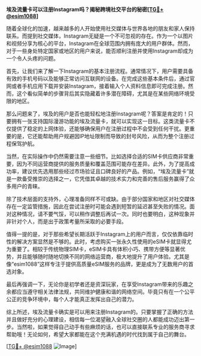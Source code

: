 **埃及流量卡可以注册Instagram吗？揭秘跨境社交平台的秘密[[TG💪+ @esim1088](https://t.me/s/esim1088)]**

随着全球化的加速，越来越多的人开始使用社交媒体与世界各地的朋友和家人保持联系。而提到社交媒体，Instagram无疑是一个不可忽视的存在。作为一个以图片和视频分享为核心的平台，Instagram在全球范围内拥有庞大的用户群体。然而，对于一些身处特定国家或地区的用户来说，能否顺利注册并使用Instagram却成为一个令人头疼的问题。

首先，让我们来了解一下Instagram的基本注册流程。通常情况下，用户需要具备有效的手机号码以及能够正常访问互联网的设备。在完成这些基本条件后，通过官网或者手机应用下载并安装Instagram，接着输入个人资料信息即可完成注册。然而，这个看似简单的步骤背后其实隐藏着许多潜在障碍，尤其是在某些网络环境受限的地区。

那么问题来了，埃及的用户是否也能轻松地注册Instagram呢？答案是肯定的！只要拥有一张支持国际漫游功能的埃及流量卡，就可以实现这一目标。这类流量卡不仅提供了稳定的上网体验，还能够确保用户在注册过程中不会受到任何干扰。更重要的是，它还能帮助用户规避因IP地址限制而导致的封号风险，从而为整个注册过程保驾护航。

当然，在实际操作中仍然需要注意一些细节。比如选择合适的SIM卡供应商非常重要，因为不同运营商提供的服务质量和覆盖范围可能存在差异。此外，为了提高成功率，建议优先选用那些经过市场验证且口碑良好的产品。例如，“埃及流量卡”就是一款备受推崇的选择之一，它凭借其卓越的技术实力和完善的售后服务赢得了众多用户的青睐。

除了技术层面的支持外，心理准备同样不可或缺。由于部分国家和地区对社交媒体存在一定监管措施，因此在尝试注册时可能会遇到短暂的延迟甚至失败的情况。面对这种情况，请不要气馁，可以稍作调整后再试一次。同时也要明白，这种现象并非针对个人，而是出于政策考量所采取的必要手段。

值得一提的是，对于那些希望长期活跃于Instagram上的用户而言，仅仅依靠临时性的解决方案显然是不够的。此时，考虑购买一张永久性使用的eSIM卡就显得尤为重要了。相较于传统物理SIM卡，eSIM卡具有体积小巧、携带方便等显著优势，并且能够随时随地切换不同的网络运营商，极大地提升了用户体验。尤其是像“esim1088”这样专注于提供高质量eSIM服务的品牌，更是成为了无数用户的首选对象。

最后再强调一下，无论你是初学者还是资深玩家，在享受Instagram带来的乐趣之余都应当遵守相关法律法规，共同维护健康和谐的网络空间。毕竟只有在一个公平公正的竞争环境中，每个人才能真正发挥出自己的潜力。

综上所述，埃及流量卡确实是可以用来注册Instagram的。只要掌握了正确的方法并且做好充分的心理建设，相信每一位渴望融入全球社交圈的人都能成功迈出第一步。当然啦，如果觉得自己动手有些麻烦的话，也可以直接联系专业的服务商寻求帮助哦！无论如何，希望大家都能在这个充满机遇的时代找到属于自己的舞台。

[[TG💪+ @esim1088](https://t.me/s/esim1088) ![Image](https://i.postimg.cc/4NQfJmqS/Snipaste-2025-05-13-00-14-12.png)]